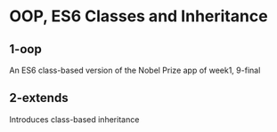 # OOP, ES6 Classes and Inheritance

## 1-oop

An ES6 class-based version of the Nobel Prize app of week1, 9-final

## 2-extends

Introduces class-based inheritance